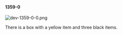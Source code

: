 #### 1359-0
![dev-1359-0-0.png](https://github.com/lil-lab/nlvr/raw/master/nlvr/dev/images/4/dev-1359-0-0.png "dev-1359-0-0.png")

There is a box with a yellow item and three black items.